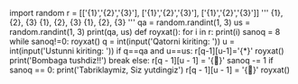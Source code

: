 import random
r = [['{1}','{2}','{3}'], ['{1}','{2}','{3}'], ['{1}','{2}','{3}']]
'''
   {1}, {2}, {3}
   {1}, {2}, {3}
   {1}, {2}, {3}
'''
qa = random.randint(1, 3)
us = random.randint(1, 3)
print(qa, us)
def royxat():
    for i in r:
        print(i)
sanoq = 8
while sanoq!=0:
    royxat()
    q = int(input('Qatorni kiriting: '))
    u = int(input('Ustunni kiriting: '))
    if q==qa and u==us:
        r[q-1][u-1]='{*}'
        royxat()
        print('Bombaga tushdiz!!')
        break
    else:
        r[q - 1][u - 1] = '{🥳}'
        sanoq -= 1
    if sanoq == 0:
        print('Tabriklaymiz, Siz yutdingiz')
        r[q - 1][u - 1] = '{🥳}'
        royxat()
